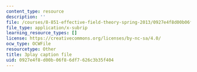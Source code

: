 ```yaml
---
content_type: resource
description: ''
file: /courses/8-851-effective-field-theory-spring-2013/0927e4f8d00b06f86df7626c3b35f404_zr3wuh3fWRw.srt
file_type: application/x-subrip
learning_resource_types: []
license: https://creativecommons.org/licenses/by-nc-sa/4.0/
ocw_type: OCWFile
resourcetype: Other
title: 3play caption file
uid: 0927e4f8-d00b-06f8-6df7-626c3b35f404
---
```

